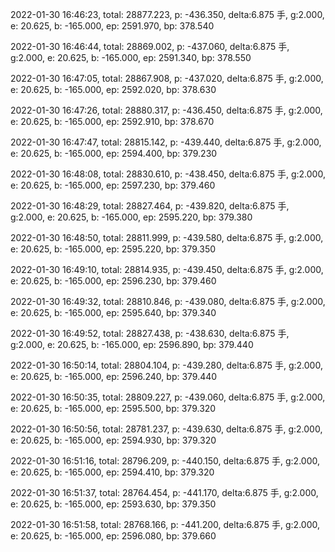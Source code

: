 2022-01-30 16:46:23, total: 28877.223, p: -436.350, delta:6.875 手, g:2.000, e: 20.625, b: -165.000, ep: 2591.970, bp: 378.540

2022-01-30 16:46:44, total: 28869.002, p: -437.060, delta:6.875 手, g:2.000, e: 20.625, b: -165.000, ep: 2591.340, bp: 378.550

2022-01-30 16:47:05, total: 28867.908, p: -437.020, delta:6.875 手, g:2.000, e: 20.625, b: -165.000, ep: 2592.020, bp: 378.630

2022-01-30 16:47:26, total: 28880.317, p: -436.450, delta:6.875 手, g:2.000, e: 20.625, b: -165.000, ep: 2592.910, bp: 378.670

2022-01-30 16:47:47, total: 28815.142, p: -439.440, delta:6.875 手, g:2.000, e: 20.625, b: -165.000, ep: 2594.400, bp: 379.230

2022-01-30 16:48:08, total: 28830.610, p: -438.450, delta:6.875 手, g:2.000, e: 20.625, b: -165.000, ep: 2597.230, bp: 379.460

2022-01-30 16:48:29, total: 28827.464, p: -439.820, delta:6.875 手, g:2.000, e: 20.625, b: -165.000, ep: 2595.220, bp: 379.380

2022-01-30 16:48:50, total: 28811.999, p: -439.580, delta:6.875 手, g:2.000, e: 20.625, b: -165.000, ep: 2595.220, bp: 379.350

2022-01-30 16:49:10, total: 28814.935, p: -439.450, delta:6.875 手, g:2.000, e: 20.625, b: -165.000, ep: 2596.230, bp: 379.460

2022-01-30 16:49:32, total: 28810.846, p: -439.080, delta:6.875 手, g:2.000, e: 20.625, b: -165.000, ep: 2595.640, bp: 379.340

2022-01-30 16:49:52, total: 28827.438, p: -438.630, delta:6.875 手, g:2.000, e: 20.625, b: -165.000, ep: 2596.890, bp: 379.440

2022-01-30 16:50:14, total: 28804.104, p: -439.280, delta:6.875 手, g:2.000, e: 20.625, b: -165.000, ep: 2596.240, bp: 379.440

2022-01-30 16:50:35, total: 28809.227, p: -439.060, delta:6.875 手, g:2.000, e: 20.625, b: -165.000, ep: 2595.500, bp: 379.320

2022-01-30 16:50:56, total: 28781.237, p: -439.630, delta:6.875 手, g:2.000, e: 20.625, b: -165.000, ep: 2594.930, bp: 379.320

2022-01-30 16:51:16, total: 28796.209, p: -440.150, delta:6.875 手, g:2.000, e: 20.625, b: -165.000, ep: 2594.410, bp: 379.320

2022-01-30 16:51:37, total: 28764.454, p: -441.170, delta:6.875 手, g:2.000, e: 20.625, b: -165.000, ep: 2593.630, bp: 379.350

2022-01-30 16:51:58, total: 28768.166, p: -441.200, delta:6.875 手, g:2.000, e: 20.625, b: -165.000, ep: 2596.080, bp: 379.660